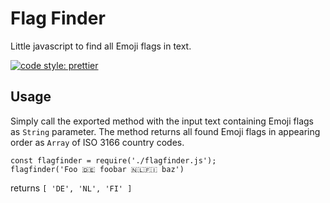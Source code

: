 # Flag Finder

Little javascript to find all Emoji flags in text.

[![code style: prettier](https://img.shields.io/badge/code_style-prettier-ff69b4.svg?style=flat-square)](https://github.com/prettier/prettier)

## Usage

Simply call the exported method with the input text containing Emoji flags as `String` parameter. The method returns all found Emoji flags in appearing order as `Array` of ISO 3166 country codes.

```
const flagfinder = require('./flagfinder.js');
flagfinder('Foo 🇩🇪 foobar 🇳🇱🇫🇮 baz')
```

returns `[ 'DE', 'NL', 'FI' ]`
